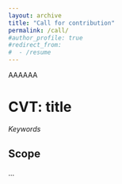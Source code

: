 ```yaml
---
layout: archive
title: "Call for contribution"
permalink: /call/
#author_profile: true
#redirect_from:
#  - /resume
---
```

AAAAAA

# CVT: title
*Keywords*
## Scope
...
